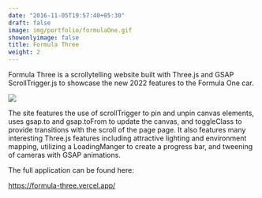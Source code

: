 ```yaml
---
date: "2016-11-05T19:57:40+05:30"
draft: false
image: img/portfolio/formulaOne.gif
showonlyimage: false
title: Formula Three
weight: 2
---
```


Formula Three is a scrollytelling website built with Three.js and GSAP ScrollTrigger.js to showcase the new 2022 features to the Formula One car.

<!--more-->



![](/viz/img/portfolio/formulaOne.gif)

The site features the use of scrollTrigger to pin and unpin canvas elements, uses gsap.to and gsap.toFrom to update the canvas, and toggleClass to provide transitions with the scroll of the page page. It also features many interesting Three.js features including attractive lighting and environment mapping, utilizing a LoadingManger to create a progress bar, and tweening of cameras with GSAP animations.


The full application can be found here:

https://formula-three.vercel.app/